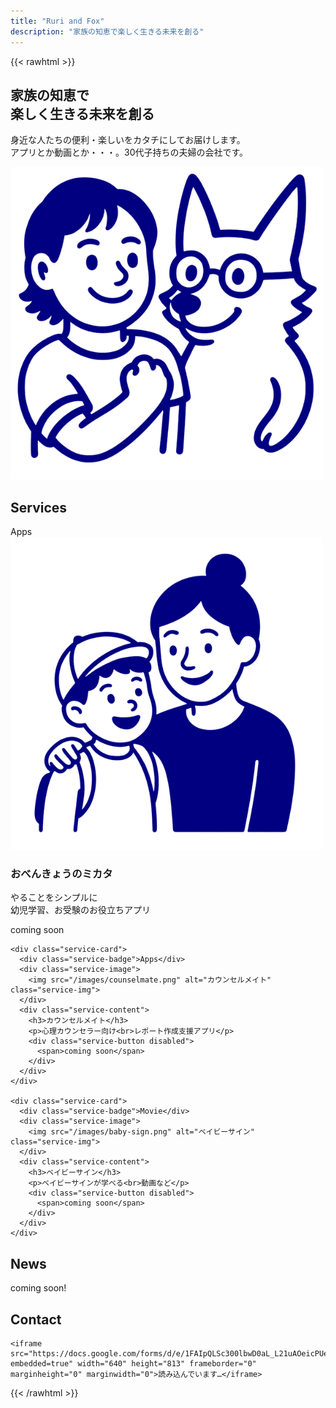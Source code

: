 ```yaml
---
title: "Ruri and Fox"
description: "家族の知恵で楽しく生きる未来を創る"
---
```


{{< rawhtml >}}
<!-- ヒーローセクション -->
<section class="hero-section">
  <div class="hero-content">
    <h1><strong>家族の知恵で<br>楽しく生きる未来を創る</strong></h1>
    <p>
      身近な人たちの便利・楽しいをカタチにしてお届けします。<br>
      アプリとか動画とか・・・。30代子持ちの夫婦の会社です。
    </p>
  </div>
  <div class="hero-image">
    <img src="/images/about-ruri-fox.png" alt="Ruri and Fox">
  </div>
</section>

<!-- サービスセクション -->
<section class="services-section" id="services">
  <h2 class="section-title">Services</h2>
  <div class="service-cards">
    <div class="service-card">
      <div class="service-badge">Apps</div>
      <div class="service-image">
        <img src="/images/exam-support.png" alt="小学校受験の見方" class="service-img">
      </div>
      <div class="service-content">
        <h3>おべんきょうのミカタ</h3>
        <p>やることをシンプルに<br>幼児学習、お受験のお役立ちアプリ</p>
        <div class="service-button disabled">
          <span>coming soon</span>
        </div>
      </div>
    </div>
    
    <div class="service-card">
      <div class="service-badge">Apps</div>
      <div class="service-image">
        <img src="/images/counselmate.png" alt="カウンセルメイト" class="service-img">
      </div>
      <div class="service-content">
        <h3>カウンセルメイト</h3>
        <p>心理カウンセラー向け<br>レポート作成支援アプリ</p>
        <div class="service-button disabled">
          <span>coming soon</span>
        </div>
      </div>
    </div>
    
    <div class="service-card">
      <div class="service-badge">Movie</div>
      <div class="service-image">
        <img src="/images/baby-sign.png" alt="ベイビーサイン" class="service-img">
      </div>
      <div class="service-content">
        <h3>ベイビーサイン</h3>
        <p>ベイビーサインが学べる<br>動画など</p>
        <div class="service-button disabled">
          <span>coming soon</span>
        </div>
      </div>
    </div>
  </div>
</section>

<!-- ニュースセクション -->
<section class="news-section">
  <div class="container">
    <h2 class="section-title">News</h2>
    <div class="news-content">
      <p class="coming-soon">coming soon!</p>
    </div>
  </div>
</section>

<!-- お問い合わせセクション -->
<section class="contact-section" id="contact">
  <h2 class="section-title">Contact</h2>

  <div class="google-form-container">

    <iframe src="https://docs.google.com/forms/d/e/1FAIpQLSc300lbwD0aL_L21uAOeicPUeyQwLfbPtknODmk1kCj5LqQGw/viewform?embedded=true" width="640" height="813" frameborder="0" marginheight="0" marginwidth="0">読み込んでいます…</iframe>
  </div>
  
  <!-- <div class="privacy-notice">
    <p>※ 個人情報の取り扱いについては<a href="#">プライバシーポリシー</a>をご確認ください</p>
  </div> -->
</section>
{{< /rawhtml >}}